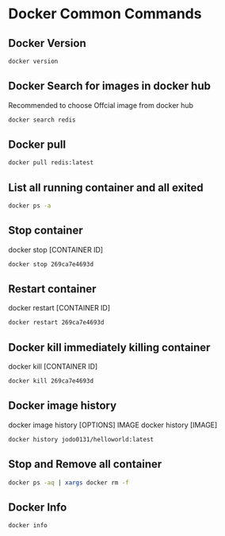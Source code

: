 # Docker Common Commands

## Docker Version
```bash
docker version
```
## Docker Search for images in docker hub
Recommended to choose Offcial image from docker hub
```bash
docker search redis
```

## Docker pull
```bash
docker pull redis:latest
```

## List all running container and all exited
```bash
docker ps -a 
```

## Stop container
docker stop [CONTAINER ID]
```bash
docker stop 269ca7e4693d
```

## Restart container
docker restart [CONTAINER ID]
```bash
docker restart 269ca7e4693d
```

## Docker kill immediately killing container
docker kill [CONTAINER ID]
```bash
docker kill 269ca7e4693d
```

## Docker image history
docker image history [OPTIONS] IMAGE
docker history [IMAGE]
```bash
docker history jodo0131/helloworld:latest
```

## Stop and Remove all container
```bash
docker ps -aq | xargs docker rm -f
```

## Docker Info
```bash
docker info
```








